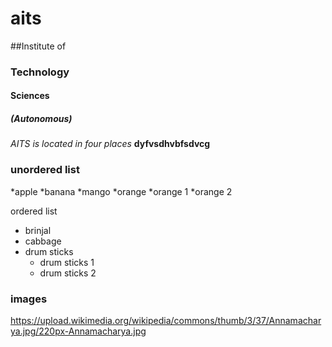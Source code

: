 # aits
##Institute of
### Technology
#### Sciences
##### (Autonomous)


*AITS is located in four places* 
**dyfvsdhvbfsdvcg**
### unordered list
*apple
*banana
*mango
*orange
 *orange 1
 *orange 2
 
 ordered list
 * brinjal
 * cabbage
 * drum sticks
   * drum sticks 1
   * drum sticks 2

### images 
https://upload.wikimedia.org/wikipedia/commons/thumb/3/37/Annamacharya.jpg/220px-Annamacharya.jpg
